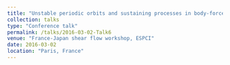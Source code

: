 ```yaml
---
title: "Unstable periodic orbits and sustaining processes in body-forced turbulence"
collection: talks
type: "Conference talk"
permalink: /talks/2016-03-02-Talk6
venue: "France-Japan shear flow workshop, ESPCI"
date: 2016-03-02
location: "Paris, France"
---
```

